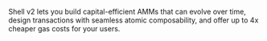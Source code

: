 Shell v2 lets you build capital-efficient AMMs that can evolve over time, design transactions with seamless atomic composability, and offer up to 4x cheaper gas costs for your users. 